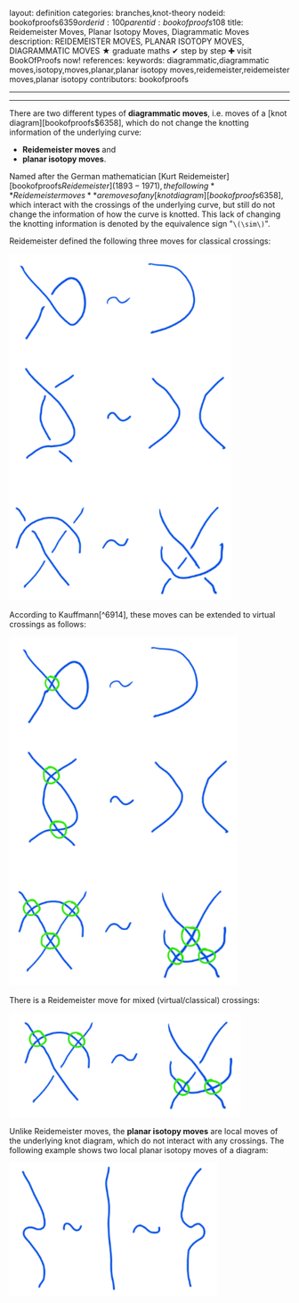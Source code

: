 layout: definition
categories: branches,knot-theory
nodeid: bookofproofs$6359
orderid: 100
parentid: bookofproofs$108
title: Reidemeister Moves, Planar Isotopy Moves, Diagrammatic Moves
description: REIDEMEISTER MOVES, PLANAR ISOTOPY MOVES, DIAGRAMMATIC MOVES &#9733; graduate maths &#10004; step by step &#10010; visit BookOfProofs now!
references: 
keywords: diagrammatic,diagrammatic moves,isotopy,moves,planar,planar isotopy moves,reidemeister,reidemeister moves,planar isotopy
contributors: bookofproofs


---


---

There are two different types of **diagrammatic moves**, i.e. moves of a [knot diagram][bookofproofs$6358], which do not change the knotting information of the underlying curve:

* **Reidemeister moves** and
* **planar isotopy moves**.

Named after the German mathematician [Kurt Reidemeister][bookofproofs$Reidemeister] (1893 - 1971), the following **Reidemeister moves** are moves of any [knot diagram][bookofproofs$6358], which interact with the crossings of the underlying curve, but still do not change the information of how the curve is knotted. This lack of changing the knotting information is denoted by the equivalence sign "`\(\sim\)`".

Reidemeister defined the following three moves for classical crossings: 

![reidemeister1](https://github.com/bookofproofs/bookofproofs.github.io/blob/main/_sources/_assets/images/examples/reidemeister1.jpg?raw=true)

According to Kauffmann[^6914], these moves can be extended to virtual crossings as follows:

![reidemeister2](https://github.com/bookofproofs/bookofproofs.github.io/blob/main/_sources/_assets/images/examples/reidemeister2.jpg?raw=true)


There is a Reidemeister move for mixed (virtual/classical) crossings:

![reidemeister1](https://github.com/bookofproofs/bookofproofs.github.io/blob/main/_sources/_assets/images/examples/reidemeister3.jpg?raw=true)

Unlike Reidemeister moves, the **planar isotopy moves** are local moves of the underlying knot diagram, which do not interact with any crossings. The following example shows two local planar isotopy moves of a diagram:

![planarisotopy](https://github.com/bookofproofs/bookofproofs.github.io/blob/main/_sources/_assets/images/examples/planarisotopy.jpg?raw=true)
